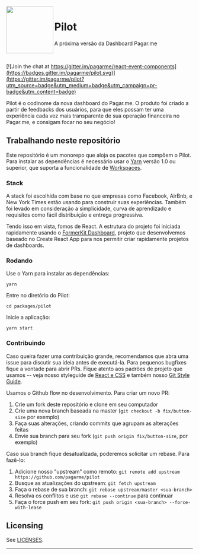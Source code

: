 <img src="https://avatars1.githubusercontent.com/u/3846050?v=4&s=200" width="127px" height="127px" align="left"/>

# Pilot

A próxima versão da Dashboard Pagar.me

<br>

[![Join the chat at https://gitter.im/pagarme/react-event-components](https://badges.gitter.im/pagarme/pilot.svg)](https://gitter.im/pagarme/pilot?utm_source=badge&utm_medium=badge&utm_campaign=pr-badge&utm_content=badge)
<br>


Pilot é o codinome da nova dashboard do Pagar.me. O produto foi criado
a partir de feedbacks dos usuários, para que eles possam ter uma
experiência cada vez mais transparente de sua operação financeira no
Pagar.me, e consigam focar no seu negócio!

## Trabalhando neste repositório

Este repositório é um monorepo que aloja os pacotes que compõem o Pilot.
Para instalar as dependências é necessário usar o
[Yarn](https://yarnpkg.com/en) versão 1.0 ou superior, que suporta a
funcionalidade de [Workspaces](https://yarnpkg.com/lang/en/docs/workspaces/).

### Stack

A stack foi escolhida com base no que empresas como Facebook, AirBnb,
e New York Times estão usando para construir suas experiências. Também foi
levado em consideração a simplicidade, curva de aprendizado e requisitos
como fácil distribuição e entrega progressiva.

Tendo isso em vista, fomos de React. A estrutura do projeto foi iniciada
rapidamente usando o [FormerKit Dashboard](https://github.com/pagarme/react-scripts-former-kit-dashboard),
projeto que desenvolvemos baseado no Create React App para nos permitir
criar rapidamente projetos de dashboards.

### Rodando

Use o Yarn para instalar as dependências:

```
yarn
```

Entre no diretório do Pilot:

```
cd packages/pilot
```

Inicie a aplicação:

```
yarn start
```

### Contribuindo

Caso queira fazer uma contribuição grande, recomendamos que abra uma
issue para discutir sua ideia antes de executá-la. Para pequenos bugfixes
fique a vontade para abrir PRs. Fique atento aos padrões de projeto que
usamos -- veja nosso styleguide de [React e CSS][react-styleguide] e
também nosso [Git Style Guide][git-styleguide].

Usamos o Github flow no desenvolvimento. Para criar um novo PR:

1. Crie um fork deste repositório e clone em seu computador
1. Crie uma nova branch baseada na master (`git checkout -b fix/button-size` por exemplo)
1. Faça suas alterações, criando commits que agrupam as alterações feitas
1. Envie sua branch para seu fork (`git push origin fix/button-size`, por exemplo)

Caso sua branch fique desatualizada, poderemos solicitar um rebase.
Para fazê-lo:

1. Adicione nosso "upstream" como remoto: `git remote add upstream https://github.com/pagarme/pilot`
1. Busque as atualizações do upstream: `git fetch upstream`
1. Faça o rebase de sua branch: `git rebase upstream/master <sua-branch>`
1. Resolva os conflitos e use `git rebase --continue` para continuar
1. Faça o force push em seu fork: `git push origin <sua-branch> --force-with-lease`

## Licensing

See [LICENSES](LICENSES.md).

---

[milestones]: https://github.com/pagarme/pilot/milestones
[dashboard-pagarme]: https://dashboard.pagar.me
[react-styleguide]: https://github.com/pagarme/react-style-guide
[git-styleguide]: https://github.com/pagarme/git-style-guide
[storybook]: https://github.com/storybooks/storybook
